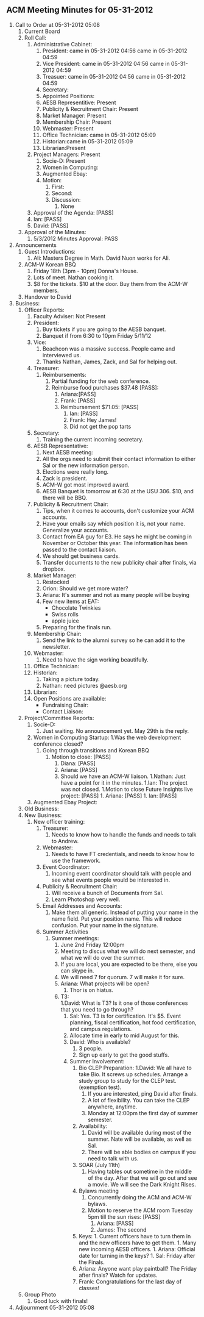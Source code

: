 ## ACM Meeting Minutes for 05-31-2012
  
1. Call to Order at 05-31-2012 05:08 
    1. Current Board
    2. Roll Call:   
        1. Administrative Cabinet:
            1. President: came in 05-31-2012 04:56 came in 05-31-2012 04:59 
            2. Vice President: came in 05-31-2012 04:56 came in 05-31-2012 04:59 
            3. Treasuer: came in 05-31-2012 04:56 came in 05-31-2012 04:59 
            4. Secretary: 
            2. Appointed Positions:
            1. AESB Representitive: Present 
            2. Publicity & Recruitment Chair: Present 
            3. Market Manager: Present 
            4. Membership Chair:    Present 
            0. Webmaster:  Present 
            5. Office Technician: came in 05-31-2012 05:09 
            6. Historian:came in 05-31-2012 05:09 
            1. Librarian:Present 
        3. Project Managers: Present 
            1. Socie-D: Present 
            2. Women in Computing:
            3. Augmented Ebay:
            0. Motion: 
                1. First:
                2. Second:
                3. Discussion:
                    1. None 
        4. Approval of the Agenda: [PASS]
        1. Ian: [PASS]
        2. David: [PASS]
    3. Approval of the Minutes:
        1. 5/3/2012 Minutes Approval: PASS
2. Announcements
    1. Guest Introductions:
        1. Ali: Masters Degree in Math. David Nuon works for Ali.
    2. ACM-W Korean BBQ
        1. Friday 18th (3pm - 10pm) Donna's House.
        2. Lots of meet. Nathan cooking it.
        3. $8 for the tickets.  $10 at the door.  Buy them from the ACM-W members.
    3. Handover to David
3. Business:
    1. Officer Reports:
        1. Faculty Adviser: Not Present
        1. President:
            1. Buy tickets if you are going to the AESB banquet.
            1. Banquet if from 6:30 to 10pm Friday 5/11/12
        1. Vice: 
            1. Beachcon was a massive success. People came and interviewed us. 
            1. Thanks Nathan, James, Zack, and Sal for helping out.
        1. Treasurer:
            1. Reimbursements: 
                1. Partial funding for the web conference. 
                1. Reimburse food purchases $37.48 [PASS]:
                    1. Ariana:[PASS]
                    1. Frank: [PASS]
                    1. Reimbursement $71.05: [PASS]
                        1. Ian: [PASS]
                        2. Frank: Hey James!
                        3. Did not get the pop tarts
        1. Secretary: 
            1. Training the current incoming secretary.
        1. AESB Representative:
            1. Next AESB meeting:
            2. All the orgs need to submit their contact information to either Sal or the new information person.
            3. Elections were really long.
            4. Zack is president.
            5. ACM-W got most improved award.
            6. AESB Banquet is tomorrow at 6:30 at the USU 306. $10, and there will be BBQ. 
        1. Publicity & Recruitment Chair:
            1. Tips, when it comes to accounts, don't customize your ACM accounts.
            1. Have your emails say which position it is, not your name. Generalize your accounts.
            1. Contact from EA guy for E3. He says he might be coming in November or October this year. The information has been passed to the contact liaison.
            1. We should get business cards.
            1. Transfer documents to the new publicity chair after finals, via dropbox.
        1. Market Manager: 
            1. Restocked
            1. Orion: Should we get more water?
            1. Ariana: It's summer and not as many people will be buying
            1. Few new items at EAT:
                - Chocolate Twinkies
                - Swiss rolls
                - apple juice
            1. Preparing for the finals run.
        1. Membership Chair: 
            1. Send the link to the alumni survey so he can add it to the newsletter.
        1. Webmaster: 
            1. Need to have the sign working beautifully.
        1. Office Technician:
        1. Historian:
            1. Taking a picture today.
            1. Nathan: need pictures @aesb.org
        1. Librarian:
        1. Open Positions are available:
            - Fundraising Chair:
            - Contact Liaison:             
    1. Project/Committee Reports:
        1. Socie-D:
            1. Just waiting. No announcement yet. May 29th is the reply.
        1. Women in Computing Startup: 
            1.Was the web development conference closed?
            1. Going through transitions and Korean BBQ
                1. Motion to close: [PASS]
                    1. Diana: [PASS]
                    1. Ariana: [PASS]
                    1. Should we have an ACM-W liaison.
                        1.Nathan: Just have a point for it in the minutes.
                        1.Ian: The project was not closed.
                        1.Motion to close Future Insights live project: [PASS]
                            1. Ariana: [PASS]
                            1. Ian: [PASS]
        1. Augmented Ebay Project: 
    1. Old Business:
    2. New Business:
        1. New officer training:
            1. Treasurer:
                1. Needs to know how to handle the funds and needs to talk to Andrew.
            1. Webmaster:
                1. Needs to have FT credentials, and needs to know how to use the framework.
            1. Event Coordinator:
                1. Incoming event coordinator should talk with people and see what events people would be interested in.
            1. Publicity & Recruitment Chair:
                1. Will receive a bunch of Documents from Sal.
                1. Learn Photoshop very well.
            1. Email Addresses and Accounts:
                1. Make them all generic. Instead of putting your name in the name field. Put your position name.  This will reduce confusion.  Put your name in the signature.
            1. Summer Activities
                1. Summer meetings:
                    1. June 2nd Friday 12:00pm
                    1. Meeting to discus what we will do next semester, and what we will do over the summer. 
                    1. If you are local, you are expected to be there, else you can skype in.
                    1. We will need 7 for quorum. 7 will make it for sure.
                    1. Ariana: What projects will be open?
                        1. Thor is on hiatus.
                    1. T3:    
                        1.David: What is T3? Is it one of those conferences that you need to         go through?
                        1. Sal: Yes. T3 is for certification. It's $5. Event planning, fiscal certification, hot food certification, and campus regulations. 
                        1. Allocate time in early to mid August for this.
                        1. David: Who is available?
                            1. 3 people.
                            1. Sign up early to get the good stuffs.
                        1. Summer Involvement:
                            1. Bio CLEP Preparation:
                                1.David: We all have to take Bio. It screws up schedules.             Arrange a study group to study for the CLEP test. (exemption test).
                                1. If you are interested, ping David after finals.
                                1. A lot of flexibility. You can take the CLEP anywhere, anytime.
                                1. Monday at 12:00pm the first day of summer semester.
                            1. Availability:
                                1. David will be available during most of the summer. Nate will be available, as well as Sal.
                                1. There will be able bodies on campus if you need to talk with us.
                            1. SOAR (July 11th)
                                1. Having tables out sometime in the middle of the day. After         that we will go out and see a movie. We will see the Dark Knight Rises.
                            1. Bylaws meeting
                                1. Concurrently doing the ACM and ACM-W bylaws.
                                1. Motion to reserve the ACM room Tuesday 5pm till the sun     rises: [PASS]
                                    1. Ariana: [PASS]
                                    1. James: The second
                            1. Keys:
                                    1. Current officers have to turn them in and the new officers have to get them.
                                    1. Many new incoming AESB officers.
                                    1. Ariana: Official date for turning in the keys?
                                        1. Sal: Friday after the Finals.
                            1. Ariana: Anyone want play paintball? The Friday after finals? Watch for updates.
                            1. Frank: Congratulations for the last day of classes!
    1. Group Photo
        1. Good luck with finals!
4. Adjournment 05-31-2012 05:08
